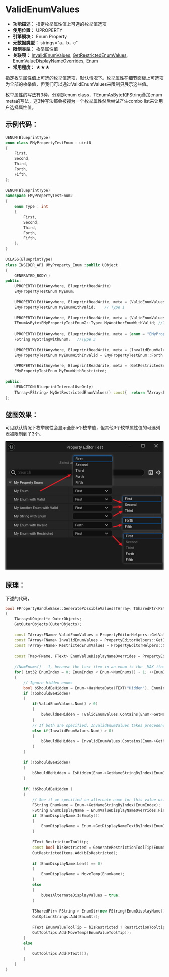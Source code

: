 ﻿# ValidEnumValues

- **功能描述：** 指定枚举属性值上可选的枚举值选项
- **使用位置：** UPROPERTY
- **引擎模块：** Enum Property
- **元数据类型：** strings="a，b，c"
- **限制类型：** 枚举属性值
- **关联项：** [InvalidEnumValues](#Meta_Enum_InvalidEnumValues), [GetRestrictedEnumValues](#Meta_Enum_GetRestrictedEnumValues), [EnumValueDisplayNameOverrides](#Meta_Enum_EnumValueDisplayNameOverrides), [Enum](#Meta_Enum)
- **常用程度：** ★★★

指定枚举属性值上可选的枚举值选项，默认情况下。枚举属性在细节面板上可选项为全部的枚举值，但我们可以通过ValidEnumValues来限制只展示这些值。

枚举属性的写法有3种，分别是enum class，TEnumAsByte和FString叠加enum meta的写法，这3种写法都会被视为一个枚举属性然后尝试产生combo list来让用户选择属性值。

## 示例代码：

```cpp
UENUM(BlueprintType)
enum class EMyPropertyTestEnum : uint8
{
	First,
	Second,
	Third,
	Forth,
	Fifth,
};

UENUM(BlueprintType)
namespace EMyPropertyTestEnum2
{
	enum Type : int
	{
		First,
		Second,
		Third,
		Forth,
		Fifth,
	};
}

UCLASS(BlueprintType)
class INSIDER_API UMyProperty_Enum :public UObject
{
	GENERATED_BODY()
public:
	UPROPERTY(EditAnywhere, BlueprintReadWrite)
	EMyPropertyTestEnum MyEnum;

	UPROPERTY(EditAnywhere, BlueprintReadWrite, meta = (ValidEnumValues = "First,Second,Third"))
	EMyPropertyTestEnum MyEnumWithValid;	// Type 1

	UPROPERTY(EditAnywhere, BlueprintReadWrite, meta = (ValidEnumValues = "First,Second,Third"))
	TEnumAsByte<EMyPropertyTestEnum2::Type> MyAnotherEnumWithValid;	//Type 2

	UPROPERTY(EditAnywhere, BlueprintReadWrite, meta = (enum = "EMyPropertyTestEnum"))
	FString MyStringWithEnum;	//Type 3

	UPROPERTY(EditAnywhere, BlueprintReadWrite, meta = (InvalidEnumValues = "First,Second,Third"))
	EMyPropertyTestEnum MyEnumWithInvalid = EMyPropertyTestEnum::Forth;

	UPROPERTY(EditAnywhere, BlueprintReadWrite, meta = (GetRestrictedEnumValues = "MyGetRestrictedEnumValues"))
	EMyPropertyTestEnum MyEnumWithRestricted;

public:
	UFUNCTION(BlueprintInternalUseOnly)
	TArray<FString> MyGetRestrictedEnumValues() const{	return TArray<FString>{"Second","Third"};}
};
```

## 蓝图效果：

可见默认情况下枚举属性会显示全部5个枚举值，但其他3个枚举属性值的可选列表被限制到了3个。

![Untitled](Meta_Enum_ValidEnumValues_Untitled.png)

## 原理：

下述的代码，

```cpp
bool FPropertyHandleBase::GeneratePossibleValues(TArray< TSharedPtr<FString> >& OutOptionStrings, TArray< FText >& OutToolTips, TArray<bool>& OutRestrictedItems)
{
	TArray<UObject*> OuterObjects;
	GetOuterObjects(OuterObjects);

	const TArray<FName> ValidEnumValues = PropertyEditorHelpers::GetValidEnumsFromPropertyOverride(Property, Enum);
	const TArray<FName> InvalidEnumValues = PropertyEditorHelpers::GetInvalidEnumsFromPropertyOverride(Property, Enum);
	const TArray<FName> RestrictedEnumValues = PropertyEditorHelpers::GetRestrictedEnumsFromPropertyOverride(OuterObjects, Property, Enum);

	const TMap<FName, FText> EnumValueDisplayNameOverrides = PropertyEditorHelpers::GetEnumValueDisplayNamesFromPropertyOverride(Property, Enum);

	//NumEnums() - 1, because the last item in an enum is the _MAX item
	for( int32 EnumIndex = 0; EnumIndex < Enum->NumEnums() - 1; ++EnumIndex )
	{
		// Ignore hidden enums
		bool bShouldBeHidden = Enum->HasMetaData(TEXT("Hidden"), EnumIndex ) || Enum->HasMetaData(TEXT("Spacer"), EnumIndex );
		if (!bShouldBeHidden)
		{
			if(ValidEnumValues.Num() > 0)
			{
				bShouldBeHidden = !ValidEnumValues.Contains(Enum->GetNameByIndex(EnumIndex));
			}
			// If both are specified, InvalidEnumValues takes precedence
			else if(InvalidEnumValues.Num() > 0)
			{
				bShouldBeHidden = InvalidEnumValues.Contains(Enum->GetNameByIndex(EnumIndex));
			}
		}

		if (!bShouldBeHidden)
		{
			bShouldBeHidden = IsHidden(Enum->GetNameStringByIndex(EnumIndex));
		}

		if( !bShouldBeHidden )
		{
			// See if we specified an alternate name for this value using metadata
			FString EnumName = Enum->GetNameStringByIndex(EnumIndex);
			FString EnumDisplayName = EnumValueDisplayNameOverrides.FindRef(Enum->GetNameByIndex(EnumIndex)).ToString();
			if (EnumDisplayName.IsEmpty())
			{
				EnumDisplayName = Enum->GetDisplayNameTextByIndex(EnumIndex).ToString();
			}

			FText RestrictionTooltip;
			const bool bIsRestricted = GenerateRestrictionToolTip(EnumName, RestrictionTooltip) || RestrictedEnumValues.Contains(Enum->GetNameByIndex(EnumIndex));
			OutRestrictedItems.Add(bIsRestricted);

			if (EnumDisplayName.Len() == 0)
			{
				EnumDisplayName = MoveTemp(EnumName);
			}
			else
			{
				bUsesAlternateDisplayValues = true;
			}

			TSharedPtr< FString > EnumStr(new FString(EnumDisplayName));
			OutOptionStrings.Add(EnumStr);

			FText EnumValueToolTip = bIsRestricted ? RestrictionTooltip : Enum->GetToolTipTextByIndex(EnumIndex);
			OutToolTips.Add(MoveTemp(EnumValueToolTip));
		}
		else
		{
			OutToolTips.Add(FText());
		}
	}
}
```